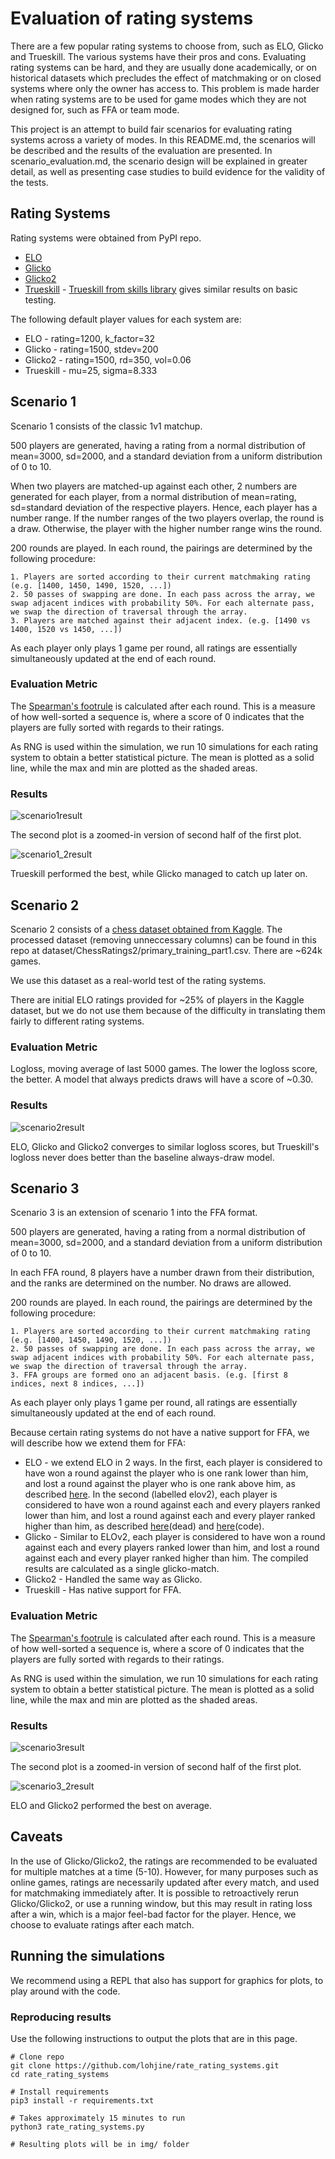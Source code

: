# Evaluation of rating systems

There are a few popular rating systems to choose from, such as ELO, Glicko and Trueskill. The various systems have their pros and cons. Evaluating rating systems can be hard, and they are usually done academically, or on historical datasets which precludes the effect of matchmaking or on closed systems where only the owner has access to. This problem is made harder when rating systems are to be used for game modes which they are not designed for, such as FFA or team mode.

This project is an attempt to build fair scenarios for evaluating rating systems across a variety of modes. In this README.md, the scenarios will be described and the results of the evaluation are presented. In scenario_evaluation.md, the scenario design will be explained in greater detail, as well as presenting case studies to build evidence for the validity of the tests.

## Rating Systems

Rating systems were obtained from PyPI repo.

* [ELO](https://pypi.org/project/elo/)
* [Glicko](https://pypi.org/project/skills/)
* [Glicko2](https://pypi.org/project/glicko2/) 
* [Trueskill](https://pypi.org/project/trueskill/) - [Trueskill from skills library](https://pypi.org/project/skills/) gives similar results on basic testing.

The following default player values for each system are:
* ELO - rating=1200, k_factor=32
* Glicko - rating=1500, stdev=200
* Glicko2 - rating=1500, rd=350, vol=0.06
* Trueskill - mu=25, sigma=8.333

## Scenario 1

Scenario 1 consists of the classic 1v1 matchup. 

500 players are generated, having a rating from a normal distribution of mean=3000, sd=2000, and a standard deviation from a uniform distribution of 0 to 10.

When two players are matched-up against each other, 2 numbers are generated for each player, from a normal distribution of mean=rating, sd=standard deviation of the respective players. Hence, each player has a number range. If the number ranges of the two players overlap, the round is a draw. Otherwise, the player with the higher number range wins the round.

200 rounds are played. In each round, the pairings are determined by the following procedure:

```
1. Players are sorted according to their current matchmaking rating (e.g. [1400, 1450, 1490, 1520, ...])
2. 50 passes of swapping are done. In each pass across the array, we swap adjacent indices with probability 50%. For each alternate pass, we swap the direction of traversal through the array.
3. Players are matched against their adjacent index. (e.g. [1490 vs 1400, 1520 vs 1450, ...])
```

As each player only plays 1 game per round, all ratings are essentially simultaneously updated at the end of each round.

### Evaluation Metric

The [Spearman's footrule](https://people.revoledu.com/kardi/tutorial/Similarity/FootruleDistance.html) is calculated after each round. This is a measure of how well-sorted a sequence is, where a score of 0 indicates that the players are fully sorted with regards to their ratings.

As RNG is used within the simulation, we run 10 simulations for each rating system to obtain a better statistical picture. The mean is plotted as a solid line, while the max and min are plotted as the shaded areas.

### Results

![scenario1result](img/scenario1.png)

The second plot is a zoomed-in version of second half of the first plot.

![scenario1_2result](img/scenario1_2.png)

Trueskill performed the best, while Glicko managed to catch up later on.

## Scenario 2

Scenario 2 consists of a [chess dataset obtained from Kaggle](https://www.kaggle.com/c/ChessRatings2/data). The processed dataset (removing unneccessary columns) can be found in this repo at dataset/ChessRatings2/primary_training_part1.csv. There are ~624k games.

We use this dataset as a real-world test of the rating systems.

There are initial ELO ratings provided for ~25% of players in the Kaggle dataset, but we do not use them because of the difficulty in translating them fairly to different rating systems.

### Evaluation Metric

Logloss, moving average of last 5000 games. The lower the logloss score, the better. A model that always predicts draws will have a score of ~0.30.

### Results

![scenario2result](img/scenario2.png)

ELO, Glicko and Glicko2 converges to similar logloss scores, but Trueskill's logloss never does better than the baseline always-draw model.


## Scenario 3

Scenario 3 is an extension of scenario 1 into the FFA format.

500 players are generated, having a rating from a normal distribution of mean=3000, sd=2000, and a standard deviation from a uniform distribution of 0 to 10.

In each FFA round, 8 players have a number drawn from their distribution, and the ranks are determined on the number. No draws are allowed. 

200 rounds are played. In each round, the pairings are determined by the following procedure:

```
1. Players are sorted according to their current matchmaking rating (e.g. [1400, 1450, 1490, 1520, ...])
2. 50 passes of swapping are done. In each pass across the array, we swap adjacent indices with probability 50%. For each alternate pass, we swap the direction of traversal through the array.
3. FFA groups are formed ono an adjacent basis. (e.g. [first 8 indices, next 8 indices, ...])
```

As each player only plays 1 game per round, all ratings are essentially simultaneously updated at the end of each round.

Because certain rating systems do not have a native support for FFA, we will describe how we extend them for FFA:

* ELO - we extend ELO in 2 ways. In the first, each player is considered to have won a round against the player who is one rank lower than him, and lost a round against the player who is one rank above him, as described [here](http://www.tckerrigan.com/Misc/Multiplayer_Elo/). In the second (labelled elov2), each player is considered to have won a round against each and every players ranked lower than him, and lost a round against each and every player ranked higher than him, as described [here](http://elo-norsak.rhcloud.com/index.php)(dead) and [here](https://github.com/FigBug/Multiplayer-ELO/blob/master/python/elo.py)(code).
* Glicko - Similar to ELOv2, each player is considered to have won a round against each and every players ranked lower than him, and lost a round against each and every player ranked higher than him. The compiled results are calculated as a single glicko-match.
* Glicko2 - Handled the same way as Glicko.
* Trueskill - Has native support for FFA.

### Evaluation Metric

The [Spearman's footrule](https://people.revoledu.com/kardi/tutorial/Similarity/FootruleDistance.html) is calculated after each round. This is a measure of how well-sorted a sequence is, where a score of 0 indicates that the players are fully sorted with regards to their ratings.

As RNG is used within the simulation, we run 10 simulations for each rating system to obtain a better statistical picture. The mean is plotted as a solid line, while the max and min are plotted as the shaded areas.

### Results

![scenario3result](img/scenario3.png)

The second plot is a zoomed-in version of second half of the first plot.

![scenario3_2result](img/scenario3_2.png)

ELO and Glicko2 performed the best on average.


## Caveats

In the use of Glicko/Glicko2, the ratings are recommended to be evaluated for multiple matches at a time (5-10). However, for many purposes such as online games, ratings are necessarily updated after every match, and used for matchmaking immediately after. It is possible to retroactively rerun Glicko/Glicko2, or use a running window, but this may result in rating loss after a win, which is a major feel-bad factor for the player. Hence, we choose to evaluate ratings after each match.


## Running the simulations

We recommend using a REPL that also has support for graphics for plots, to play around with the code.

### Reproducing results

Use the following instructions to output the plots that are in this page.

```
# Clone repo
git clone https://github.com/lohjine/rate_rating_systems.git
cd rate_rating_systems

# Install requirements
pip3 install -r requirements.txt

# Takes approximately 15 minutes to run
python3 rate_rating_systems.py

# Resulting plots will be in img/ folder
```







